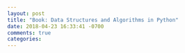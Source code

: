```yaml
---
layout: post
title: "Book: Data Structures and Algorithms in Python"
date: 2018-04-23 16:33:41 -0700
comments: true
categories: 
---
```

